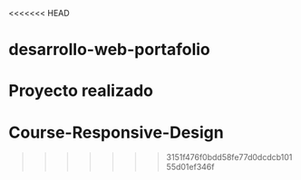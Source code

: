 <<<<<<< HEAD
# desarrollo-web-portafolio
Proyecto realizado 
=======
# Course-Responsive-Design
>>>>>>> 3151f476f0bdd58fe77d0dcdcb10155d01ef346f
